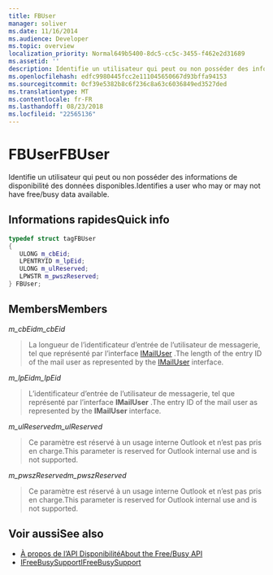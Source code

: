 ```yaml
---
title: FBUser
manager: soliver
ms.date: 11/16/2014
ms.audience: Developer
ms.topic: overview
localization_priority: Normal649b5400-8dc5-cc5c-3455-f462e2d31689
ms.assetid: ''
description: Identifie un utilisateur qui peut ou non posséder des informations de disponibilité des données disponibles.
ms.openlocfilehash: edfc9980445fcc2e111045650667d93bffa94153
ms.sourcegitcommit: 0cf39e5382b8c6f236c8a63c6036849ed3527ded
ms.translationtype: MT
ms.contentlocale: fr-FR
ms.lasthandoff: 08/23/2018
ms.locfileid: "22565136"
---
```

# <a name="fbuser"></a><span data-ttu-id="67f1a-103">FBUser</span><span class="sxs-lookup"><span data-stu-id="67f1a-103">FBUser</span></span>

<span data-ttu-id="67f1a-104">Identifie un utilisateur qui peut ou non posséder des informations de disponibilité des données disponibles.</span><span class="sxs-lookup"><span data-stu-id="67f1a-104">Identifies a user who may or may not have free/busy data available.</span></span>
  
## <a name="quick-info"></a><span data-ttu-id="67f1a-105">Informations rapides</span><span class="sxs-lookup"><span data-stu-id="67f1a-105">Quick info</span></span>

```cpp
typedef struct tagFBUser 
{ 
   ULONG m_cbEid; 
   LPENTRYID m_lpEid; 
   ULONG m_ulReserved; 
   LPWSTR m_pwszReserved; 
} FBUser;

```

## <a name="members"></a><span data-ttu-id="67f1a-106">Members</span><span class="sxs-lookup"><span data-stu-id="67f1a-106">Members</span></span>

<span data-ttu-id="67f1a-107">_m_cbEid_</span><span class="sxs-lookup"><span data-stu-id="67f1a-107">_m_cbEid_</span></span>
  
> <span data-ttu-id="67f1a-108">La longueur de l’identificateur d’entrée de l’utilisateur de messagerie, tel que représenté par l’interface [IMailUser](https://docs.microsoft.com/en-us/previous-versions/windows/desktop/wab/-wab-imailuser-deleteprops) .</span><span class="sxs-lookup"><span data-stu-id="67f1a-108">The length of the entry ID of the mail user as represented by the [IMailUser](https://docs.microsoft.com/en-us/previous-versions/windows/desktop/wab/-wab-imailuser-deleteprops) interface.</span></span> 
    
<span data-ttu-id="67f1a-109">_m_lpEid_</span><span class="sxs-lookup"><span data-stu-id="67f1a-109">_m_lpEid_</span></span>
  
> <span data-ttu-id="67f1a-110">L’identificateur d’entrée de l’utilisateur de messagerie, tel que représenté par l’interface **IMailUser** .</span><span class="sxs-lookup"><span data-stu-id="67f1a-110">The entry ID of the mail user as represented by the **IMailUser** interface.</span></span> 
    
<span data-ttu-id="67f1a-111">_m_ulReserved_</span><span class="sxs-lookup"><span data-stu-id="67f1a-111">_m_ulReserved_</span></span>
  
> <span data-ttu-id="67f1a-112">Ce paramètre est réservé à un usage interne Outlook et n’est pas pris en charge.</span><span class="sxs-lookup"><span data-stu-id="67f1a-112">This parameter is reserved for Outlook internal use and is not supported.</span></span>
    
<span data-ttu-id="67f1a-113">_m_pwszReserved_</span><span class="sxs-lookup"><span data-stu-id="67f1a-113">_m_pwszReserved_</span></span>
  
> <span data-ttu-id="67f1a-114">Ce paramètre est réservé à un usage interne Outlook et n’est pas pris en charge.</span><span class="sxs-lookup"><span data-stu-id="67f1a-114">This parameter is reserved for Outlook internal use and is not supported.</span></span>
    
## <a name="see-also"></a><span data-ttu-id="67f1a-115">Voir aussi</span><span class="sxs-lookup"><span data-stu-id="67f1a-115">See also</span></span>

- [<span data-ttu-id="67f1a-116">À propos de l’API Disponibilité</span><span class="sxs-lookup"><span data-stu-id="67f1a-116">About the Free/Busy API</span></span>](about-the-free-busy-api.md)  
- [<span data-ttu-id="67f1a-117">IFreeBusySupport</span><span class="sxs-lookup"><span data-stu-id="67f1a-117">IFreeBusySupport</span></span>](ifreebusysupport.md)

